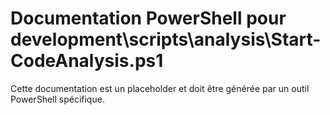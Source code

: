 # Documentation PowerShell pour development\scripts\analysis\Start-CodeAnalysis.ps1

Cette documentation est un placeholder et doit être générée par un outil PowerShell spécifique.
